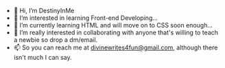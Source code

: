 - 👋 Hi, I’m DestinyInMe
- 👀 I’m interested in learning Front-end Developing...
- 🌱 I’m currently learning HTML and will move on to CSS soon enough...
- 💞️ I’m really interested in collaborating with anyone that's willing to teach a newbie so drop a dm/email.
- 📫 So you can reach me at divinewrites4fun@gmail.com, although there isn't much I can say.

<!---
DestinyInMe/DestinyInMe is a ✨ special ✨ repository because its `README.md` (this file) appears on your GitHub profile.
You can click the Preview link to take a look at your changes.
--->
